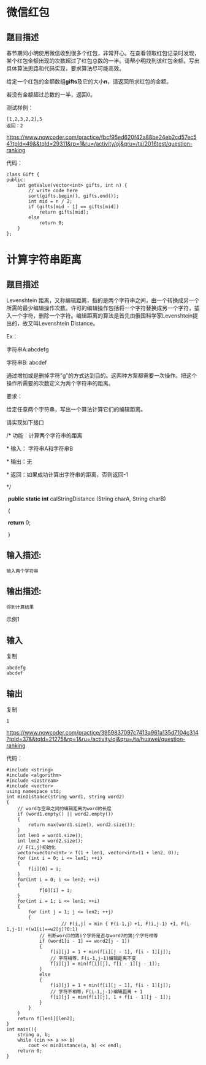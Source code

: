 # 微信红包

## 题目描述

春节期间小明使用微信收到很多个红包，非常开心。在查看领取红包记录时发现，某个红包金额出现的次数超过了红包总数的一半。请帮小明找到该红包金额。写出具体算法思路和代码实现，要求算法尽可能高效。

给定一个红包的金额数组**gifts**及它的大小**n**，请返回所求红包的金额。

若没有金额超过总数的一半，返回0。

测试样例：

```
[1,2,3,2,2],5
返回：2
```

https://www.nowcoder.com/practice/fbcf95ed620f42a88be24eb2cd57ec54?tpId=49&&tqId=29311&rp=1&ru=/activity/oj&qru=/ta/2016test/question-ranking

代码：

```
class Gift {
public:
	int getValue(vector<int> gifts, int n) {
		// write code here
		sort(gifts.begin(), gifts.end());
		int mid = n / 2;
		if (gifts[mid - 1] == gifts[mid])
			return gifts[mid];
		else
			return 0;
	}
};
```

# 计算字符串距离

## 题目描述

Levenshtein 距离，又称编辑距离，指的是两个字符串之间，由一个转换成另一个所需的最少编辑操作次数。许可的编辑操作包括将一个字符替换成另一个字符，插入一个字符，删除一个字符。编辑距离的算法是首先由俄国科学家Levenshtein提出的，故又叫Levenshtein Distance。

Ex：

字符串A:abcdefg

字符串B: abcdef

通过增加或是删掉字符”g”的方式达到目的。这两种方案都需要一次操作。把这个操作所需要的次数定义为两个字符串的距离。

要求：

给定任意两个字符串，写出一个算法计算它们的编辑距离。

 

请实现如下接口

/*  功能：计算两个字符串的距离

 \*  输入： 字符串A和字符串B

 \*  输出：无

 \*  返回：如果成功计算出字符串的距离，否则返回-1

 */

​     **public**   **static**   **int**  calStringDistance (String charA, String  charB)

​    {

​        **return**  0;

​    }  

 



## 输入描述:

```
输入两个字符串
```

## 输出描述:

```
得到计算结果
```

示例1

## 输入

复制

```
abcdefg
abcdef
```

## 输出

复制

```
1
```

https://www.nowcoder.com/practice/3959837097c7413a961a135d7104c314?tpId=37&&tqId=21275&rp=1&ru=/activity/oj&qru=/ta/huawei/question-ranking

代码：

```
#include <string>
#include <algorithm>
#include <iostream>
#include <vector>
using namespace std;
int minDistance(string word1, string word2) 
{
	// word与空串之间的编辑距离为word的长度
	if (word1.empty() || word2.empty()) 
	{
		return max(word1.size(), word2.size());
	}
	int len1 = word1.size();
	int len2 = word2.size();
	// F(i,j)初始化
	vector<vector<int> > f(1 + len1, vector<int>(1 + len2, 0));
	for (int i = 0; i <= len1; ++i) 
	{
		f[i][0] = i;
	} 
	for(int i = 0; i <= len2; ++i) 
	{
			f[0][i] = i;
	} 
	for(int i = 1; i <= len1; ++i) 
	{
		for (int j = 1; j <= len2; ++j) 
		{
					// F(i,j) = min { F(i-1,j）+1, F(i,j-1) +1, F(i-1,j-1) +(w1[i]==w2[j]?0:1)
			// 判断word1的第i个字符是否与word2的第j个字符相等
			if (word1[i - 1] == word2[j - 1]) 
			{
				f[i][j] = 1 + min(f[i][j - 1], f[i - 1][j]);
				// 字符相等，F(i-1,j-1)编辑距离不变
				f[i][j] = min(f[i][j], f[i - 1][j - 1]);
			} 
			else
			{
				f[i][j] = 1 + min(f[i][j - 1], f[i - 1][j]);
				// 字符不相等，F(i-1,j-1)编辑距离 + 1
				f[i][j] = min(f[i][j], 1 + f[i - 1][j - 1]);
			}
		}
	} 
	return f[len1][len2];
}
int main(){
	string a, b;
	while (cin >> a >> b)
		cout << minDistance(a, b) << endl;
	return 0;
}
```

